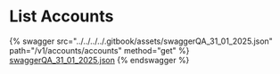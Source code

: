 # List Accounts

{% swagger src="../../../../.gitbook/assets/swaggerQA_31_01_2025.json" path="/v1/accounts/accounts" method="get" %}
[swaggerQA_31_01_2025.json](../../../../.gitbook/assets/swaggerQA_31_01_2025.json)
{% endswagger %}
